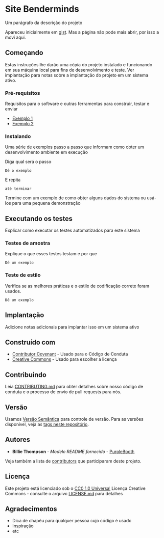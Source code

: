 # Site Benderminds

Um parágrafo da descrição do projeto

Apareceu inicialmente em
[gist](https://gist.github.com/PurpleBooth/109311bb0361f32d87a2). Mas a página não pode mais abrir, por isso a movi aqui.

## Começando

Estas instruções lhe darão uma cópia do projeto instalado e funcionando em
sua máquina local para fins de desenvolvimento e teste. Ver implantação
para notas sobre a implantação do projeto em um sistema ativo.

### Pré-requisitos

Requisitos para o software e outras ferramentas para construir, testar e enviar
- [Exemplo 1](https://www.example.com)
- [Exemplo 2](https://www.example.com)

### Instalando

Uma série de exemplos passo a passo que informam como obter um desenvolvimento
ambiente em execução

Diga qual será o passo

    Dê o exemplo

E repita

    até terminar

Termine com um exemplo de como obter alguns dados do sistema ou usá-los
para uma pequena demonstração

## Executando os testes

Explicar como executar os testes automatizados para este sistema

### Testes de amostra

Explique o que esses testes testam e por que

    Dê um exemplo

### Teste de estilo

Verifica se as melhores práticas e o estilo de codificação correto foram usados.

    Dê um exemplo

## Implantação

Adicione notas adicionais para implantar isso em um sistema ativo

## Construído com

  - [Contributor Covenant](https://www.contributor-covenant.org/) - Usado
    para o Código de Conduta
  - [Creative Commons](https://creativecommons.org/) - Usado para escolher
    a licença

## Contribuindo

Leia [CONTRIBUTING.md](CONTRIBUTING.md) para obter detalhes sobre nosso código
de conduta e o processo de envio de pull requests para nós.

## Versão

Usamos [Versão Semântica](http://semver.org/) para controle de versão. Para as versões
disponível, veja as [tags neste
repositório](https://github.com/PurpleBooth/a-good-readme-template/tags).

## Autores

  - **Billie Thompson** - *Modelo README fornecido* -
    [PurpleBooth](https://github.com/PurpleBooth)

Veja também a lista de
[contributors](https://github.com/PurpleBooth/a-good-readme-template/contributors)
que participaram deste projeto.

## Licença

Este projeto está licenciado sob o [CC0 1.0 Universal](LICENSE.md)
Licença Creative Commons - consulte o arquivo [LICENSE.md](LICENSE.md) para
detalhes

## Agradecimentos

  - Dica de chapéu para qualquer pessoa cujo código é usado
  - Inspiração
  - etc
